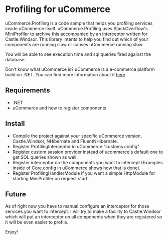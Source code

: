 # Profiling for uCommerce


uCommerce.Profiling is a code sample that helps you profiling services inside uCommerce itself. 
uCommerce.Profiling uses StackOverflow's MiniProfiler to archive this
accompanied by an interceptor written for Castle.Windsor. This library intents to help you
find out which of your components are running slow or causes uCommerce running slow. 

You will be able to see execution time and sql queries fired against the database.

Don't know what uCommerce is? 
uCommerce is a e-commerce platform build on .NET. 
You can find more information about it [here](http://www.ucommerce.net/ "uCommerce")

## Requirements

- .NET
- uCommerce and how to register components

## Install

- Compile the project against your specific uCommerce version, Castle.Windsor, NHibernate and FluentNHibernate.
- Register ProfilingInterceptor in uCommerce "customs.config".
- Register custom session provider instead of ucommerce's default one to get SQL queries shown as well.
- Register interceptor on the components you want to intercept (Examples inside of Core.config in uCommerce shows how that is done).
- Register ProfilingHandlerModule if you want a simple HttpModule for starting MiniProfiler on request start.

## Future

As of right now you have to manual configure an interceptor for those services you want to intercept. I will try to make a
facility to Castle.Windsor which will put an interceptor on all components when they are registered so it will be
even easier to profile.

Enjoy!